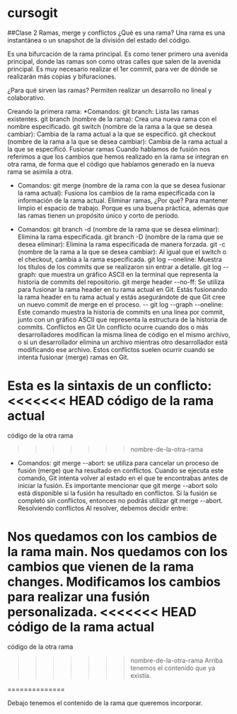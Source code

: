 # cursogit
##Clase 2
Ramas, merge y conflictos
¿Qué es una rama?
Una rama es una instantánea o un snapshot de la división del estado del código.

Es una bifurcación de la rama principal. Es como tener primero una avenida principal, donde las ramas son como otras calles que salen de la avenida principal. Es muy necesario realizar el 1er commit, para ver de dónde se realizarán más copias y bifuraciones.

¿Para qué sirven las ramas?
Permiten realizar un desarrollo no lineal y colaborativo.

Creando la primera rama:
*Comandos:
git branch: Lista las ramas existentes.
git branch (nombre de la rama): Crea una nueva rama con el nombre especificado.
git switch (nombre de la rama a la que se desea cambiar): Cambia de la rama actual a la que se especificó.
git checkout (nombre de la rama a la que se desea cambiar): Cambia de la rama actual a la que se especificó.
Fusionar ramas
Cuando hablamos de fusión nos referimos a que los cambios que hemos realizado en la rama se integran en otra rama, de forma que el código que habíamos generado en la nueva rama se asimila a otra.

* Comandos:
git merge (nombre de la rama con la que se desea fusionar la rama actual): Fusiona los cambios de la rama especificada con la información de la rama actual.
Eliminar ramas, ¿Por qué?
Para mantener limpio el espacio de trabajo. Porque es una buena práctica, además que las ramas tienen un propósito único y corto de período.

* Comandos:
git branch -d (nombre de la rama que se desea eliminar): Elimina la rama especificada.
git branch -D (nombre de la rama que se desea eliminar): Elimina la rama especificada de manera forzada.
git -c (nombre de la rama a la que se desea cambiar): Al igual que el switch o el checkout, cambia a la rama especificada.
git log --oneline: Muestra los títulos de los commits que se realizaron sin entrar a detalle.
git log --graph: que muestra un gráfico ASCII en la terminal que representa la historia de commits del repositorio.
git merge header --no-ff: Se utiliza para fusionar la rama header en tu rama actual en Git. Estás fusionando la rama header en tu rama actual y estás asegurándote de que Git cree un nuevo commit de merge en el proceso. -- git log --graph --oneline: Este comando muestra la historia de commits en una línea por commit, junto con un gráfico ASCII que representa la estructura de la historia de commits.
Conflictos en Git
Un conflicto ocurre cuando dos o más desarrolladores modifican la misma línea de código en el mismo archivo, o si un desarrollador elimina un archivo mientras otro desarrollador está modificando ese archivo. Estos conflictos suelen ocurrir cuando se intenta fusionar (merge) ramas en Git.

Esta es la sintaxis de un conflicto:
<<<<<<< HEAD
código de la rama actual
=======
código de la otra rama
>>>>>>> nombre-de-la-otra-rama
* Comandos:
git merge --abort: se utiliza para cancelar un proceso de fusión (merge) que ha resultado en conflictos. Cuando se ejecuta este comando, Git intenta volver al estado en el que te encontrabas antes de iniciar la fusión. Es importante mencionar que git merge --abort solo está disponible si la fusión ha resultado en conflictos. Si la fusión se completó sin conflictos, entonces no podrás utilizar git merge --abort.
Resolviendo conflictos
Al resolver, debemos decidir entre:

Nos quedamos con los cambios de la rama main.
Nos quedamos con los cambios que vienen de la rama changes.
Modificamos los cambios para realizar una fusión personalizada.
<<<<<<< HEAD
código de la rama actual
=======
código de la otra rama
>>>>>>> nombre-de-la-otra-rama
Arriba tenemos el contenido que ya existía.

==============

Debajo tenemos el contenido de la rama que queremos incorporar.


